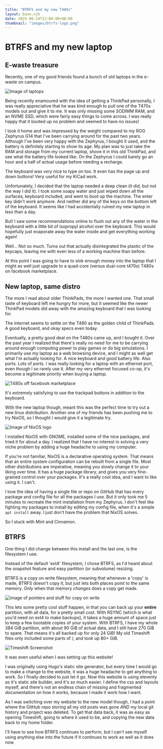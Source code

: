 ```yaml
---
title: "BTRFS and my new T480s"
layout: base.njk
date: 2025-06-24T12:00:00+08:00
thumbnail: "images/btrfs-logo.png"
---
```


# BTRFS and my new laptop

## E-waste treasure

Recently, one of my good friends found a bunch of old laptops in the e-waste on campus.

![Image of laptops](images/thinkpads.jpg)

Being recently enamoured with the idea of getting a ThinkPad personally, I was really appreciative that he was kind enough to pull one of the T470s models out and give it to me.
It was only missing some SODIMM RAM, and an NVME SSD, which were fairly easy things to come across. I was really happy that it booted up no problem and seemed to have no issues!

I took it home and was impressed by the weight compared to my ROG Zephyrus G14 that I've been carrying around for the past two years.
Although I've been very happy with the Zephyrus, I bought it used, and the battery is definitely starting to show its age. 
My plan was to just take the RAM and storage from my current laptop, shove it in this old ThinkPad, and see what the battery life looked like.
On the Zephyrus I could barely go an hour and a half of actual usage before needing a recharge.

The keyboard was *very* nice to type on too. It even has the page up and down buttons! Very useful for my KiCad work.

Unfortunately, I decided that the laptop needed a deep clean (it did, but not the way I did it). I took some soapy water and just wiped down all the surfaces, keyboard included, and went to boot up the machine.
The enter key didn't work anymore. And neither did any of the keys on the bottom left of the keyboard. It seems like I had accidentally ruined my new laptop in less than a day.

But! I saw some recommendations online to flush out any of the water in the keyboard with a little bit of isopropyl alcohol over the keyboard. This would hopefully just evaporate away the water inside and get everything working again!

Well... Not so much. Turns out that actually disintegrated the plastic of the keycaps, leaving me with even less of a working machine than before.

At this point I was going to have to sink enough money into the laptop that I might as well just upgrade to a quad-core (versus dual-core t470s) T480s on facebook marketplace.

## New laptop, same distro

The more I read about older ThinkPads, the more I wanted one. That small taste of keyboard left me hungry for more, but it seemed like the newer ThinkPad models did away with the amazing keyboard that I was looking for.

The internet seems to settle on the T480 as the golden child of ThinkPads. A good keyboard, and okay specs even today.

Eventually, a pretty good deal on the T480s came up, and I bought it. Over the past year I realized that there's really no need for me to be carrying around enough computing power to play games or do big simulations.
I primarily use my laptop as a web browsing device, and I might as well get what I'm actually looking for. A nice keyboard and good battery life. Also ports. Lots of ports. I was really looking for a laptop with an ethernet port, even though I so rarely use it. After my very ethernet focused co-op, it's become a legitimate priority when buying a laptop.

![T480s off facebook marketplace](images/t480s.jpg)

It's extremely satisfying to use the trackpad buttons in addition to the keyboard.

With the new laptop though, meant this was the perfect time to try out a new linux distribution.
Another one of my friends has been pushing me to try NixOS, so I thought I would give it a legitimate try.

![Image of NixOS logo](images/NixOS_logo.png)

I installed NixOS with GNOME, installed some of the nice packages, and tried it for about a day. I realized that I have no interest in solving a very niche problem by adding a huge headache to using my computer.

If you're not familiar, NixOS is a declarative operating system. That means that an entire system configuration can be rebuilt from a single file. Most other distributions are imperative, meaning you slowly change it to your liking over time. It has a huge package library, and gives you very fine-grained control over your packages.
It's a really cool idea, and I want to like using it. I can't.

I love the idea of having a single file or repo on GitHub that has every package and config file for all the packages I use. But it only took me 5 minutes to recreate the mint installation from my Zephyrus.
I don't feel like fighting my packages to install by editing my config file, when it's a simple ```apt install``` away. I just don't have the problem that NixOS solves.

So I stuck with Mint and Cinnamon.

## BTRFS

One thing I did change between this install and the last one, is the filesystem I use.

Instead of the default 'ext4' filesystem, I chose BTRFS, as I'd heard about the snapshot feature and easy partition (or subvolume) resizing.

BTRFS is a copy on write filesystem, meaning that whenever a 'copy' is made, BTRFS doesn't copy it, but just lets both places point to the same memory. Only when that memory *changes* does a copy get made.

![image of pointers and stuff for copy on write](images/btrfs.jpg)

This lets some pretty cool stuff happen, in that you can back up your **entire** partition, with all data, for a pretty small cost. With RSYNC (which is what you'd need on ext4 to make backups), it takes a huge amount of space just to keep a few bootable copies of your system.
With BTRFS, I have my whole 384 GiB partition, with about 90 GiB of actual data, and I still have 270 GiB to spare. That means it's all backed up for only 24 GiB! My old Timeshift files only included some parts of /, and took up 80+ GiB.

![Timeshift Screenshot](images/timeshift.png)

It was even useful when I was setting up this website!

I was originally using Hugo's static site generator, but every time I would go to make a change to the website, it was a huge headache to get anything to work. So I finally decided to just let it go.
Now this website is using eleventy as it's static site builder, and it's *so* much easier. I define the css and layouts myself, and there's not an endless chain of missing and fragmented documentation on how it works, because I made it work how I want.

As I was switching over my website to the new model though, I had a point where the GitHub repo storing all my old posts was gone *AND* my local git history and project was deleted. To get that data back, it was as easy as opening Timeshift, going to where it used to be, and copying the new data back to my home folder.

I'll have to see how BTRFS continues to perform, but I can't see myself using anything else into the future if it continues to work as well as it does now.